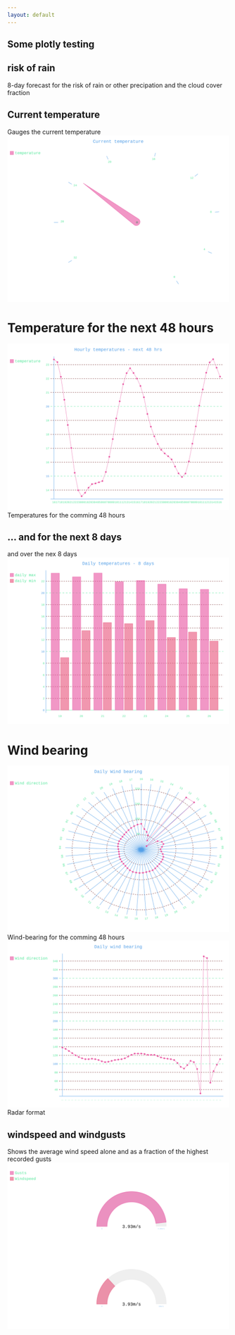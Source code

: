 ```yaml
---
layout: default
---
```


## Some plotly testing
<script src="https://cdn.plot.ly/plotly-latest.min.js"></script>

<div class="center">
<div id="2034612f-e026-43a9-b7fb-8b9cd139bfea" style="height: 100%; width: 100%;" class="plotly-graph-div"></div>

<script type="text/javascript">window.PLOTLYENV=window.PLOTLYENV || {};window.PLOTLYENV.BASE_URL="https://plot.ly";Plotly.newPlot("2034612f-e026-43a9-b7fb-8b9cd139bfea", [{"type": "scatter", "r": [3.85, 4.05, 4.21, 4.29, 4.35, 4.39, 4.43, 4.49, 4.64, 4.81, 4.95, 5.01, 5.04, 5.09, 5.15, 5.23, 5.39, 5.58, 5.81, 6, 6.16, 6.27, 6.27, 6.1, 5.82, 5.52, 5.22, 4.88, 4.54, 4.24, 3.95, 3.65, 3.31, 2.95, 2.62, 2.32, 2.05, 1.84, 1.6, 1.39, 1.35, 1.38, 1.67, 2.62, 1.63, 1.94, 1.42, 1.54, 2.52], "t": [138, 135, 130, 125, 120, 116, 113, 111, 111, 112, 111, 109, 106, 104, 105, 107, 109, 110, 111, 113, 117, 121, 124, 124, 124, 123, 121, 121, 121, 118, 115, 113, 112, 111, 109, 102, 93, 89, 97, 107, 104, 88, 31, 351, 347, 56, 83, 98, 111], "mode": "lines", "name": "Wind direction", "text": [16, 17, 18, 19, 20, 21, 22, 23, 0, 1, 2, 3, 4, 5, 6, 7, 8, 9, 10, 11, 12, 13, 14, 15, 16, 17, 18, 19, 20, 21, 22, 23, 0, 1, 2, 3, 4, 5, 6, 7, 8, 9, 10, 11, 12, 13, 14, 15, 16], "marker": {"color": "none", "line": {"color": "#E95355", "width": 2}}}, {"type": "scatter", "r": [3.85, 3.85, 3.85, 3.85, 3.85], "t": [138, 138, 138, 138, 138], "mode": "markers", "name": "time=now", "marker": {"color": "none", "line": {"color": "#E95355", "width": 2}}}], {"title": "Wind direction and -speed", "showlegend": false, "font": {"size": 16}, "legend": {"font": {"size": 16}}, "radialaxis": {"ticksuffix": "m/s"}, "orientation": -90}, {"showLink": true, "linkText": "Export to plot.ly"})
</script>
</div>

## risk of rain
<div class="lr">
<div class="left">
<object data="svg/rain.svg" type="image/svg+xml" id="mySVG"></object>
</div>
  <div class = "right"> 8-day forecast for the risk of rain or other precipation and the cloud cover fraction </div>
</div>


## Current temperature
<div class="lr">
  <span class = "left"> Gauges the current temperature </span>
  <span class = "right"><img src="svg/temp_now.svg" /></span>
</div>


# Temperature for the next 48 hours
<div class="lr">
  <span class = "left"> <img src="svg/temp_overday.svg" /> </span>
  <span class = "right"> Temperatures for the comming 48 hours </span>
</div>


## ... and for the next 8 days
<div class="lr">
  <span class = "left"> and over the nex 8 days </span>
  <span class = "right"><img src="svg/temp_overdays.svg" /></span>
</div>

# Wind bearing
<div class="lr">
  <span class = "left"> <img src="svg/windbearing_line.svg" /> </span>
  <span class = "right"> Wind-bearing for the comming 48 hours </span>
</div>

<div class="lr">
  <span class = "left"> <img src="svg/windbearing_radar.svg" /> </span>
  <span class = "right"> Radar format </span>
</div>


## windspeed and windgusts
<div class="lr">
  <span class = "left"> Shows the average wind speed alone and as a fraction of the highest recorded gusts </span>
  <span class = "right"><img src="svg/windspeed.svg" /></span>
</div>
